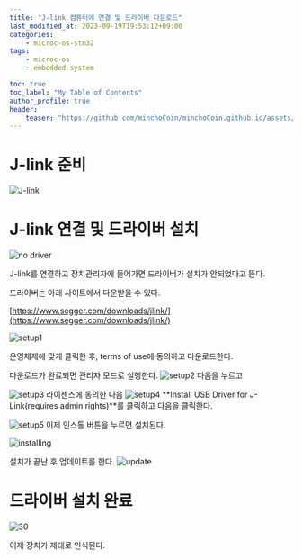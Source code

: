 ```yaml
---
title: "J-link 컴퓨터에 연결 및 드라이버 다운로드"
last_modified_at: 2023-09-19T19:53:12+09:00
categories:
    - microc-os-stm32
tags:
    - microc-os
    - embedded-system

toc: true
toc_label: "My Table of Contents"
author_profile: true
header:
    teaser: "https://github.com/minchoCoin/minchoCoin.github.io/assets/62372650/34ba5684-4c07-4f39-a15b-610f8b16848b"
---
```

# J-link 준비
![J-link](https://github.com/minchoCoin/minchoCoin.github.io/assets/62372650/34ba5684-4c07-4f39-a15b-610f8b16848b)

# J-link 연결 및 드라이버 설치
![no driver](https://github.com/minchoCoin/minchoCoin.github.io/assets/62372650/dd9dc95a-4190-4efa-bcbf-00712cfcc54c)

J-link를 연결하고 장치관리자에 들어가면 드라이버가 설치가 안되었다고 뜬다.

드라이버는 아래 사이트에서 다운받을 수 있다.

[https://www.segger.com/downloads/jlink/](https://www.segger.com/downloads/jlink/)

![setup1](https://github.com/minchoCoin/minchoCoin.github.io/assets/62372650/3e007d13-1b1f-4191-b724-67aadfba9208)

운영체제에 맞게 클릭한 후, terms of use에 동의하고 다운로드한다.

다운로드가 완료되면 관리자 모드로 실행한다.
![setup2](https://github.com/minchoCoin/minchoCoin.github.io/assets/62372650/5e8a6bb7-9c49-46c9-9e0a-70e356b0ce72)
다음을 누르고

![setup3](https://github.com/minchoCoin/minchoCoin.github.io/assets/62372650/70210669-5f01-498e-96d7-1de4e7a8a8ea)
라이센스에 동의한 다음
![setup4](https://github.com/minchoCoin/minchoCoin.github.io/assets/62372650/aae3456b-2e86-4b64-ac02-3ce82c60b15e)
**Install USB Driver for J-Link(requires admin rights)**를 클릭하고 다음을 클릭한다.

![setup5](https://github.com/minchoCoin/minchoCoin.github.io/assets/62372650/58e9df6b-5fa7-4385-9724-909f771e0585)
이제 인스톨 버튼을 누르면 설치된다.

![installing](https://github.com/minchoCoin/minchoCoin.github.io/assets/62372650/2f48bd9e-f076-45a3-88ca-c8ac959b40b0)


설치가 끝난 후 업데이트를 한다.
![update](https://github.com/minchoCoin/minchoCoin.github.io/assets/62372650/1d6a610c-b00b-42a6-bc91-f38584b117ad)

# 드라이버 설치 완료
![30](https://github.com/minchoCoin/minchoCoin.github.io/assets/62372650/3a96b817-1a75-45ab-a370-bf6fd2ce57fd)

이제 장치가 제대로 인식된다.